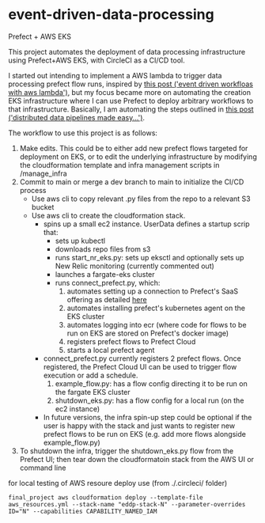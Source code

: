 # event-driven-data-processing
Prefect + AWS EKS

This project automates the deployment of data processing infrastructure using Prefect+AWS EKS, with CircleCI as a CI/CD tool. 

 I started out intending to implement a AWS lambda to trigger data processing prefect flow runs, inspired by [this post ('event driven workfloas with aws lambda')](https://medium.com/the-prefect-blog/event-driven-workflows-with-aws-lambda-2ef9d8cc8f1a), but my focus became more on automating the creation EKS infrastructure where I can use Prefect to deploy arbitrary workflows to that infrastructure. Basically, I am automating the steps outlined in [this post ('distributed data pipelines made easy...')](https://towardsdatascience.com/distributed-data-pipelines-made-easy-with-aws-eks-and-prefect-106984923b30). 

The workflow to use this project is as follows:
1. Make edits. This could be to either add new prefect flows targeted for deployment on EKS, or to edit the underlying infrastructure by modifying the cloudformation template and infra management scripts in /manage_infra
2. Commit to main or merge a dev branch to main to initialize the CI/CD process
   * Use aws cli to copy relevant .py files from the repo to a relevant S3 bucket
   * Use aws cli to create the cloudformation stack. 
      - spins up a small ec2 instance. UserData defines a startup scrip that:
         * sets up kubectl
         * downloads repo files from s3
         * runs start_nr_eks.py: sets up eksctl and optionally sets up New Relic monitoring (currently commented out)
         * launches a fargate-eks cluster
         * runs connect_prefect.py, which: 
            1. automates setting up a connection to Prefect's SaaS offering as detailed [here](https://medium.com/the-prefect-blog/prefect-getting-started-with-operationalizing-your-python-code-999a0bf1dda8)
            2. automates installing prefect's kubernetes agent on the EKS cluster
            3. automates logging into ecr (where code for flows to be run on EKS are stored on Prefect's docker image)
            4. registers prefect flows to Prefect Cloud
            5. starts a local prefect agent
      - connect_prefect.py currently registers 2 prefect flows. Once registered, the Prefect Cloud UI can be used to trigger flow execution or add a schedule.
         1. example_flow.py: has a flow config directing it to be run on the fargate EKS cluster
         2. shutdown_eks.py: has a flow config for a local run (on the ec2 instance)   
      - In future versions, the infra spin-up step could be optional if the user is happy with the stack and just wants to register new prefect flows to be run on EKS (e.g. add more flows alongside example_flow.py)
3. To shutdown the infra, trigger the shutdown_eks.py flow from the Prefect UI; then tear down the cloudformatoin stack from the AWS UI or command line


for local testing of AWS resoure deploy use (from ./.circleci/ folder)

`final_project aws cloudformation deploy --template-file aws_resources.yml --stack-name "eddp-stack-N" --parameter-overrides ID="N" --capabilities CAPABILITY_NAMED_IAM`
